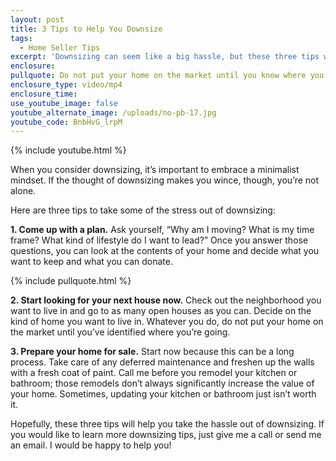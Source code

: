 ```yaml
---
layout: post
title: 3 Tips to Help You Downsize
tags:
  - Home Seller Tips
excerpt: 'Downsizing can seem like a big hassle, but these three tips will help make the whole process smoother.'
enclosure:
pullquote: Do not put your home on the market until you know where you’re going next.
enclosure_type: video/mp4
enclosure_time:
use_youtube_image: false
youtube_alternate_image: /uploads/no-pb-17.jpg
youtube_code: BnbHvG_lrpM
---
```



{% include youtube.html %}

When you consider downsizing, it’s important to embrace a minimalist mindset. If the thought of downsizing makes you wince, though, you’re not alone.

Here are three tips to take some of the stress out of downsizing:

**1. Come up with a plan.** Ask yourself, “Why am I moving? What is my time frame? What kind of lifestyle do I want to lead?” Once you answer those questions, you can look at the contents of your home and decide what you want to keep and what you can donate.

{% include pullquote.html %}

**2. Start looking for your next house now.** Check out the neighborhood you want to live in and go to as many open houses as you can. Decide on the kind of home you want to live in. Whatever you do, do not put your home on the market until you’ve identified where you’re going.

**3. Prepare your home for sale.** Start now because this can be a long process. Take care of any deferred maintenance and freshen up the walls with a fresh coat of paint. Call me before you remodel your kitchen or bathroom; those remodels don’t always significantly increase the value of your home. Sometimes, updating your kitchen or bathroom just isn’t worth it.

Hopefully, these three tips will help you take the hassle out of downsizing. If you would like to learn more downsizing tips, just give me a call or send me an email. I would be happy to help you!